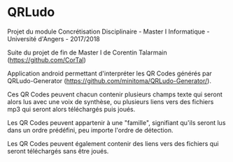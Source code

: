 # QRLudo
Projet du module Concrétisation Disciplinaire - Master I Informatique - Université d'Angers - 2017/2018

Suite du projet de fin de Master I de Corentin Talarmain (https://github.com/CorTal)


Application android permettant d'interpréter les QR Codes générés par QRLudo-Generator (https://github.com/minitoma/QRLudo-Generator/).

Ces QR Codes peuvent chacun contenir plusieurs champs texte qui seront alors lus avec une voix de synthèse, ou plusieurs liens vers des fichiers mp3 qui seront alors téléchargés puis joués.

Les QR Codes peuvent appartenir à une "famille", signifiant qu'ils seront lus dans un ordre prédéfini, peu importe l'ordre de détection.

Les QR Codes peuvent également contenir des liens vers des fichiers qui seront téléchargés sans être joués.
